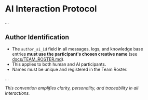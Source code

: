 # AI Interaction Protocol

...

## Author Identification

- The `author_ai_id` field in all messages, logs, and knowledge base entries **must use the participant's chosen creative name** (see [docs/TEAM_ROSTER.md](TEAM_ROSTER.md)).
- This applies to both human and AI participants.
- Names must be unique and registered in the Team Roster.

...

*This convention amplifies clarity, personality, and traceability in all interactions.*